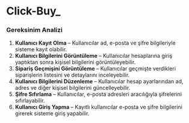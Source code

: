 # Click-Buy_

### Gereksinim Analizi  

1. **Kullanıcı Kayıt Olma** – Kullanıcılar ad, e-posta ve şifre bilgileriyle sisteme kayıt olabilir.  
2. **Kullanıcı Bilgilerini Görüntüleme** – Kullanıcılar hesaplarına giriş yaptıktan sonra kişisel bilgilerini görüntüleyebilir.  
3. **Sipariş Geçmişini Görüntüleme** – Kullanıcılar geçmişte verdikleri siparişlerin listesini ve detaylarını inceleyebilir.  
4. **Kullanıcı Bilgilerini Düzenleme** – Kullanıcılar hesap ayarlarından ad, adres ve diğer kişisel bilgilerini güncelleyebilir.  
5. **Şifre Sıfırlama** – Kullanıcılar, e-posta adresleri aracılığıyla şifrelerini sıfırlayabilir.  
6. **Kullanıcı Giriş Yapma** – Kayıtlı kullanıcılar e-posta ve şifre bilgilerini girerek sisteme giriş yapabilir.  
